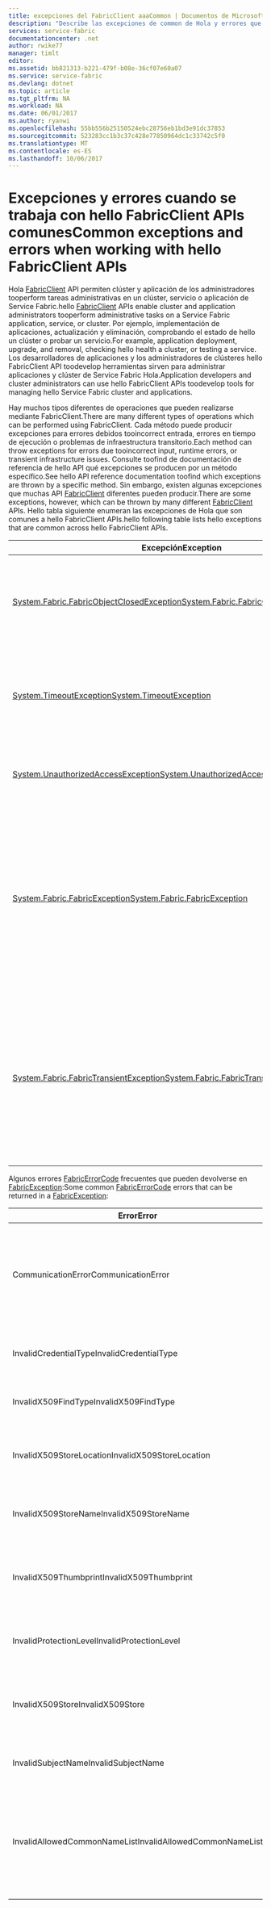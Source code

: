 ```yaml
---
title: excepciones del FabricClient aaaCommon | Documentos de Microsoft
description: "Describe las excepciones de common de Hola y errores que se pueden producir por hello FabricClient APIs mientras se realizan operaciones de administración de aplicación y clúster."
services: service-fabric
documentationcenter: .net
author: rwike77
manager: timlt
editor: 
ms.assetid: bb821313-b221-479f-b08e-36cf07e60a07
ms.service: service-fabric
ms.devlang: dotnet
ms.topic: article
ms.tgt_pltfrm: NA
ms.workload: NA
ms.date: 06/01/2017
ms.author: ryanwi
ms.openlocfilehash: 55bb556b25150524ebc28756eb1bd3e91dc37853
ms.sourcegitcommit: 523283cc1b3c37c428e77850964dc1c33742c5f0
ms.translationtype: MT
ms.contentlocale: es-ES
ms.lasthandoff: 10/06/2017
---
```

# <a name="common-exceptions-and-errors-when-working-with-hello-fabricclient-apis"></a><span data-ttu-id="1ce1c-103">Excepciones y errores cuando se trabaja con hello FabricClient APIs comunes</span><span class="sxs-lookup"><span data-stu-id="1ce1c-103">Common exceptions and errors when working with hello FabricClient APIs</span></span>
<span data-ttu-id="1ce1c-104">Hola [FabricClient](https://docs.microsoft.com/dotnet/api/system.fabric.fabricclient#System_Fabric_FabricClient) API permiten clúster y aplicación de los administradores tooperform tareas administrativas en un clúster, servicio o aplicación de Service Fabric.</span><span class="sxs-lookup"><span data-stu-id="1ce1c-104">hello [FabricClient](https://docs.microsoft.com/dotnet/api/system.fabric.fabricclient#System_Fabric_FabricClient) APIs enable cluster and application administrators tooperform administrative tasks on a Service Fabric application, service, or cluster.</span></span> <span data-ttu-id="1ce1c-105">Por ejemplo, implementación de aplicaciones, actualización y eliminación, comprobando el estado de hello un clúster o probar un servicio.</span><span class="sxs-lookup"><span data-stu-id="1ce1c-105">For example, application deployment, upgrade, and removal, checking hello health a cluster, or testing a service.</span></span> <span data-ttu-id="1ce1c-106">Los desarrolladores de aplicaciones y los administradores de clústeres hello FabricClient API toodevelop herramientas sirven para administrar aplicaciones y clúster de Service Fabric Hola.</span><span class="sxs-lookup"><span data-stu-id="1ce1c-106">Application developers and cluster administrators can use hello FabricClient APIs toodevelop tools for managing hello Service Fabric cluster and applications.</span></span>

<span data-ttu-id="1ce1c-107">Hay muchos tipos diferentes de operaciones que pueden realizarse mediante FabricClient.</span><span class="sxs-lookup"><span data-stu-id="1ce1c-107">There are many different types of operations which can be performed using FabricClient.</span></span>  <span data-ttu-id="1ce1c-108">Cada método puede producir excepciones para errores debidos tooincorrect entrada, errores en tiempo de ejecución o problemas de infraestructura transitorio.</span><span class="sxs-lookup"><span data-stu-id="1ce1c-108">Each method can throw exceptions for errors due tooincorrect input, runtime errors, or transient infrastructure issues.</span></span>  <span data-ttu-id="1ce1c-109">Consulte toofind de documentación de referencia de hello API qué excepciones se producen por un método específico.</span><span class="sxs-lookup"><span data-stu-id="1ce1c-109">See hello API reference documentation toofind which exceptions are thrown by a specific method.</span></span> <span data-ttu-id="1ce1c-110">Sin embargo, existen algunas excepciones que muchas API [FabricClient](https://docs.microsoft.com/dotnet/api/system.fabric.fabricclient#System_Fabric_FabricClient) diferentes pueden producir.</span><span class="sxs-lookup"><span data-stu-id="1ce1c-110">There are some exceptions, however, which can be thrown by many different [FabricClient](https://docs.microsoft.com/dotnet/api/system.fabric.fabricclient#System_Fabric_FabricClient) APIs.</span></span> <span data-ttu-id="1ce1c-111">Hello tabla siguiente enumeran las excepciones de Hola que son comunes a hello FabricClient APIs.</span><span class="sxs-lookup"><span data-stu-id="1ce1c-111">hello following table lists hello exceptions that are common across hello FabricClient APIs.</span></span>

| <span data-ttu-id="1ce1c-112">Excepción</span><span class="sxs-lookup"><span data-stu-id="1ce1c-112">Exception</span></span> | <span data-ttu-id="1ce1c-113">Se produce cuando</span><span class="sxs-lookup"><span data-stu-id="1ce1c-113">Thrown when</span></span> |
| --- |:--- |
| [<span data-ttu-id="1ce1c-114">System.Fabric.FabricObjectClosedException</span><span class="sxs-lookup"><span data-stu-id="1ce1c-114">System.Fabric.FabricObjectClosedException</span></span>](https://docs.microsoft.com/dotnet/api/system.fabric.fabricobjectclosedexception#System_Fabric_FabricObjectClosedException) |<span data-ttu-id="1ce1c-115">Hola [FabricClient](https://docs.microsoft.com/dotnet/api/system.fabric.fabricclient#System_Fabric_FabricClient) objeto se encuentra en un estado cerrado.</span><span class="sxs-lookup"><span data-stu-id="1ce1c-115">hello [FabricClient](https://docs.microsoft.com/dotnet/api/system.fabric.fabricclient#System_Fabric_FabricClient) object is in a closed state.</span></span> <span data-ttu-id="1ce1c-116">Deseche hello [FabricClient](https://docs.microsoft.com/dotnet/api/system.fabric.fabricclient#System_Fabric_FabricClient) objeto usa y crear instancias de un nuevo [FabricClient](https://docs.microsoft.com/dotnet/api/system.fabric.fabricclient#System_Fabric_FabricClient) objeto.</span><span class="sxs-lookup"><span data-stu-id="1ce1c-116">Dispose of hello [FabricClient](https://docs.microsoft.com/dotnet/api/system.fabric.fabricclient#System_Fabric_FabricClient) object you are using and instantiate a new [FabricClient](https://docs.microsoft.com/dotnet/api/system.fabric.fabricclient#System_Fabric_FabricClient) object.</span></span> |
| [<span data-ttu-id="1ce1c-117">System.TimeoutException</span><span class="sxs-lookup"><span data-stu-id="1ce1c-117">System.TimeoutException</span></span>](https://docs.microsoft.com/dotnet/core/api/system.timeoutexception#System_TimeoutException) |<span data-ttu-id="1ce1c-118">operación de Hello agotó el tiempo de espera. [OperationTimedOut](https://docs.microsoft.com/dotnet/api/system.fabric.fabricerrorcode#System_Fabric_FabricErrorCode) se devuelve cuando la operación de hello tarda más de toocomplete MaxOperationTimeout.</span><span class="sxs-lookup"><span data-stu-id="1ce1c-118">hello operation timed out. [OperationTimedOut](https://docs.microsoft.com/dotnet/api/system.fabric.fabricerrorcode#System_Fabric_FabricErrorCode) is returned when hello operation takes more than MaxOperationTimeout toocomplete.</span></span> |
| [<span data-ttu-id="1ce1c-119">System.UnauthorizedAccessException</span><span class="sxs-lookup"><span data-stu-id="1ce1c-119">System.UnauthorizedAccessException</span></span>](https://docs.microsoft.com/dotnet/core/api/system.unauthorizedaccessexception#System_UnauthorizedAccessException) |<span data-ttu-id="1ce1c-120">Error de comprobación de acceso de Hello para la operación de Hola.</span><span class="sxs-lookup"><span data-stu-id="1ce1c-120">hello access check for hello operation failed.</span></span> <span data-ttu-id="1ce1c-121">Se devuelve E_ACCESSDENIED.</span><span class="sxs-lookup"><span data-stu-id="1ce1c-121">E_ACCESSDENIED is returned.</span></span> |
| [<span data-ttu-id="1ce1c-122">System.Fabric.FabricException</span><span class="sxs-lookup"><span data-stu-id="1ce1c-122">System.Fabric.FabricException</span></span>](https://docs.microsoft.com/dotnet/api/system.fabric.fabricexception#System_Fabric_FabricException) |<span data-ttu-id="1ce1c-123">Se ha producido un error en tiempo de ejecución al realizar la operación de Hola.</span><span class="sxs-lookup"><span data-stu-id="1ce1c-123">A runtime error occurred while performing hello operation.</span></span> <span data-ttu-id="1ce1c-124">Cualquiera de los métodos de hello FabricClient puede producir potencialmente [FabricException](https://docs.microsoft.com/dotnet/api/system.fabric.fabricexception#System_Fabric_FabricException), hello [ErrorCode](https://docs.microsoft.com/dotnet/api/system.fabric.fabricexception#System_Fabric_FabricException_ErrorCode) propiedad indica la causa exacta Hola de excepción de Hola.</span><span class="sxs-lookup"><span data-stu-id="1ce1c-124">Any of hello FabricClient methods can potentially throw [FabricException](https://docs.microsoft.com/dotnet/api/system.fabric.fabricexception#System_Fabric_FabricException), hello [ErrorCode](https://docs.microsoft.com/dotnet/api/system.fabric.fabricexception#System_Fabric_FabricException_ErrorCode) property indicates hello exact cause of hello exception.</span></span> <span data-ttu-id="1ce1c-125">Códigos de error se definen en hello [FabricErrorCode](https://docs.microsoft.com/dotnet/api/system.fabric.fabricerrorcode#System_Fabric_FabricErrorCode) enumeración.</span><span class="sxs-lookup"><span data-stu-id="1ce1c-125">Error codes are defined in hello [FabricErrorCode](https://docs.microsoft.com/dotnet/api/system.fabric.fabricerrorcode#System_Fabric_FabricErrorCode) enumeration.</span></span> |
| [<span data-ttu-id="1ce1c-126">System.Fabric.FabricTransientException</span><span class="sxs-lookup"><span data-stu-id="1ce1c-126">System.Fabric.FabricTransientException</span></span>](https://docs.microsoft.com/dotnet/api/system.fabric.fabrictransientexception#System_Fabric_FabricTransientException) |<span data-ttu-id="1ce1c-127">Error en la operación de Hello debido tooa condición de error transitorio de algún tipo.</span><span class="sxs-lookup"><span data-stu-id="1ce1c-127">hello operation failed due tooa transient error condition of some kind.</span></span> <span data-ttu-id="1ce1c-128">Por ejemplo, se puede producir un error en la operación porque no se puede obtener acceso temporalmente a un cuórum de réplicas.</span><span class="sxs-lookup"><span data-stu-id="1ce1c-128">For example, an operation may fail because a quorum of replicas is temporarily not reachable.</span></span> <span data-ttu-id="1ce1c-129">Las excepciones transitorias corresponden a las operaciones de toofailed que se pueden recuperar.</span><span class="sxs-lookup"><span data-stu-id="1ce1c-129">Transient exceptions correspond toofailed operations that can be retried.</span></span> |

<span data-ttu-id="1ce1c-130">Algunos errores [FabricErrorCode](https://docs.microsoft.com/dotnet/api/system.fabric.fabricerrorcode#System_Fabric_FabricErrorCode) frecuentes que pueden devolverse en [FabricException](https://docs.microsoft.com/dotnet/api/system.fabric.fabricexception#System_Fabric_FabricException):</span><span class="sxs-lookup"><span data-stu-id="1ce1c-130">Some common [FabricErrorCode](https://docs.microsoft.com/dotnet/api/system.fabric.fabricerrorcode#System_Fabric_FabricErrorCode) errors that can be returned in a [FabricException](https://docs.microsoft.com/dotnet/api/system.fabric.fabricexception#System_Fabric_FabricException):</span></span>

| <span data-ttu-id="1ce1c-131">Error</span><span class="sxs-lookup"><span data-stu-id="1ce1c-131">Error</span></span> | <span data-ttu-id="1ce1c-132">Condición</span><span class="sxs-lookup"><span data-stu-id="1ce1c-132">Condition</span></span> |
| --- |:--- |
| <span data-ttu-id="1ce1c-133">CommunicationError</span><span class="sxs-lookup"><span data-stu-id="1ce1c-133">CommunicationError</span></span> |<span data-ttu-id="1ce1c-134">Un error de comunicación causa Hola operación toofail, operación de reintento de Hola.</span><span class="sxs-lookup"><span data-stu-id="1ce1c-134">A communication error caused hello operation toofail, retry hello operation.</span></span> |
| <span data-ttu-id="1ce1c-135">InvalidCredentialType</span><span class="sxs-lookup"><span data-stu-id="1ce1c-135">InvalidCredentialType</span></span> |<span data-ttu-id="1ce1c-136">tipo de credencial de Hello no es válido.</span><span class="sxs-lookup"><span data-stu-id="1ce1c-136">hello credential type is invalid.</span></span> |
| <span data-ttu-id="1ce1c-137">InvalidX509FindType</span><span class="sxs-lookup"><span data-stu-id="1ce1c-137">InvalidX509FindType</span></span> |<span data-ttu-id="1ce1c-138">Hola X509FindType no es válido.</span><span class="sxs-lookup"><span data-stu-id="1ce1c-138">hello X509FindType is invalid.</span></span> |
| <span data-ttu-id="1ce1c-139">InvalidX509StoreLocation</span><span class="sxs-lookup"><span data-stu-id="1ce1c-139">InvalidX509StoreLocation</span></span> |<span data-ttu-id="1ce1c-140">ubicación del almacén de Hello X509 no es válido.</span><span class="sxs-lookup"><span data-stu-id="1ce1c-140">hello X509 store location is invalid.</span></span> |
| <span data-ttu-id="1ce1c-141">InvalidX509StoreName</span><span class="sxs-lookup"><span data-stu-id="1ce1c-141">InvalidX509StoreName</span></span> |<span data-ttu-id="1ce1c-142">nombre de la tienda de Hello X509 no es válido.</span><span class="sxs-lookup"><span data-stu-id="1ce1c-142">hello X509 store name is invalid.</span></span> |
| <span data-ttu-id="1ce1c-143">InvalidX509Thumbprint</span><span class="sxs-lookup"><span data-stu-id="1ce1c-143">InvalidX509Thumbprint</span></span> |<span data-ttu-id="1ce1c-144">cadena de huella digital de certificado de Hello X509 no es válido.</span><span class="sxs-lookup"><span data-stu-id="1ce1c-144">hello X509 certificate thumbprint string is invalid.</span></span> |
| <span data-ttu-id="1ce1c-145">InvalidProtectionLevel</span><span class="sxs-lookup"><span data-stu-id="1ce1c-145">InvalidProtectionLevel</span></span> |<span data-ttu-id="1ce1c-146">nivel de protección de Hello no es válido.</span><span class="sxs-lookup"><span data-stu-id="1ce1c-146">hello protection level is invalid.</span></span> |
| <span data-ttu-id="1ce1c-147">InvalidX509Store</span><span class="sxs-lookup"><span data-stu-id="1ce1c-147">InvalidX509Store</span></span> |<span data-ttu-id="1ce1c-148">no se puede abrir el almacén de certificados de Hello X509.</span><span class="sxs-lookup"><span data-stu-id="1ce1c-148">hello X509 certificate store cannot be opened.</span></span> |
| <span data-ttu-id="1ce1c-149">InvalidSubjectName</span><span class="sxs-lookup"><span data-stu-id="1ce1c-149">InvalidSubjectName</span></span> |<span data-ttu-id="1ce1c-150">nombre de sujeto de Hello no es válido.</span><span class="sxs-lookup"><span data-stu-id="1ce1c-150">hello subject name is invalid.</span></span> |
| <span data-ttu-id="1ce1c-151">InvalidAllowedCommonNameList</span><span class="sxs-lookup"><span data-stu-id="1ce1c-151">InvalidAllowedCommonNameList</span></span> |<span data-ttu-id="1ce1c-152">Hola formato de cadena de lista de nombre común no es válido.</span><span class="sxs-lookup"><span data-stu-id="1ce1c-152">hello format of common name list string is invalid.</span></span> <span data-ttu-id="1ce1c-153">Debe ser una lista separada por comas.</span><span class="sxs-lookup"><span data-stu-id="1ce1c-153">It should be a comma-separated list.</span></span> |


